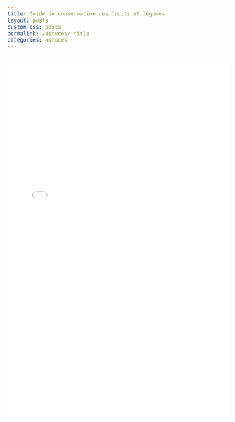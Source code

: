 ```yaml
---
title: Guide de conservation des fruits et légumes
layout: posts
custom_css: posts
permalink: /astuces/:title
categories: astuces
---
```


<br>

<iframe frameborder="0" auto src="{{ site.baseurl }}/_assets\images\posts\astuces\guide-conservation.pdf" width="100%" height="800em"></iframe>